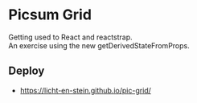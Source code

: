 # Picsum Grid   
Getting used to React and reactstrap.  
An exercise using the new getDerivedStateFromProps.

## Deploy
- https://licht-en-stein.github.io/pic-grid/

